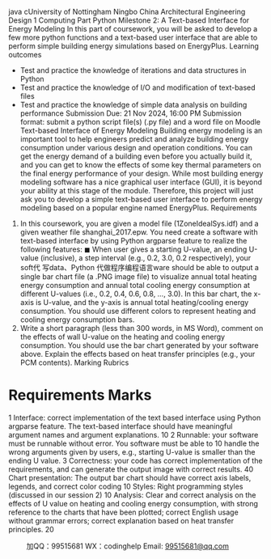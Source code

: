 java cUniversity of Nottingham Ningbo China
Architectural Engineering Design 1
Computing Part
Python Milestone 2: A Text-based Interface for Energy Modeling
In this part of coursework, you will be asked to develop a few more python functions and a 
text-based user interface that are able to perform simple building energy simulations based on 
EnergyPlus. 
Learning outcomes
- Test and practice the knowledge of iterations and data structures in Python
- Test and practice the knowledge of I/O and modification of text-based files
- Test and practice the knowledge of simple data analysis on building performance 
Submission
Due: 21 Nov 2024, 16:00 PM
Submission format: submit a python script file(s) (.py file) and a word file on Moodle 
Text-based Interface of Energy Modeling
Building energy modeling is an important tool to help engineers predict and analyze building 
energy consumption under various design and operation conditions. You can get the energy 
demand of a building even before you actually build it, and you can get to know the effects of 
some key thermal parameters on the final energy performance of your design. 
While most building energy modeling software has a nice graphical user interface (GUI), it is 
beyond your ability at this stage of the module. Therefore, this project will just ask you to 
develop a simple text-based user interface to perform energy modeling based on a popular 
engine named EnergyPlus. 
Requirements
1. In this coursework, you are given a model file (1ZoneIdealSys.idf) and a given weather file
shanghai_2017.epw. You need create a software with text-based interface by using Python 
argparse feature to realize the following features:
◼ When user gives a starting U-value, an ending U-value (inclusive), a step interval
(e.g., 0.2, 3.0, 0.2 respectively), your soft代 写data、Python
代做程序编程语言ware should be able to output a single bar 
chart file (a .PNG image file) to visualize annual total heating energy consumption 
and annual total cooling energy consumption at different U-values (i.e., 0.2, 0.4, 0.6, 
0.8, …, 3.0). In this bar chart, the x-axis is U-value, and the y-axis is annual total 
heating/cooling energy consumption. You should use different colors to represent 
heating and cooling energy consumption bars. 
2. Write a short paragraph (less than 300 words, in MS Word), comment on the effects of wall 
U-value on the heating and cooling energy consumption. You should use the bar chart 
generated by your software above. Explain the effects based on heat transfer principles (e.g., 
your PCM contents). 
Marking Rubrics
# Requirements Marks
1 Interface: correct implementation of the text based interface using Python argparse feature. 
The text-based interface should have meaningful 
argument names and argument explanations. 
10
2 Runnable: your software must be runnable 
without error. You software must be able to 
10
handle the wrong arguments given by users, e.g., 
starting U-value is smaller than the ending U value. 
3 Correctness: your code has correct 
implementation of the requirements, and can 
generate the output image with correct results. 
40
Chart presentation: The output bar chart should 
have correct axis labels, legends, and correct 
color coding
10
Styles: Right programming styles (discussed in 
our session 2)
10
Analysis: Clear and correct analysis on the effects
of U value on heating and cooling energy 
consumption, with strong reference to the charts 
that have been plotted; correct English usage 
without grammar errors; correct explanation 
based on heat transfer principles. 
20

         
加QQ：99515681  WX：codinghelp  Email: 99515681@qq.com
